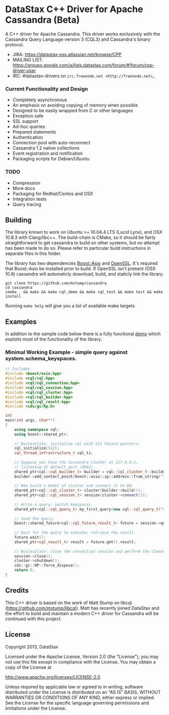 DataStax C++ Driver for Apache Cassandra (Beta)
===============================================

A C++ driver for Apache Cassandra. This driver works exclusively with
the Cassandra Query Language version 3 (CQL3) and Cassandra's binary protocol.

- JIRA: https://datastax-oss.atlassian.net/browse/CPP
- MAILING LIST: https://groups.google.com/a/lists.datastax.com/forum/#!forum/cpp-driver-user
- IRC: #datastax-drivers on `irc.freenode.net <http://freenode.net>`_

### Current Functionality and Design
- Completely asynchronous
- An emphasis on avoiding copying of memory when possible
- Designed to be easily wrapped from C or other languages
- Exception safe
- SSL support
- Ad-hoc queries
- Prepared statements
- Authentication
- Connection pool with auto-reconnect
- Cassandra 1.2 native collections
- Event registration and notification
- Packaging scripts for Debian/Ubuntu

### TODO
- Compression
- More docs
- Packaging for Redhat/Centos and OSX
- Integration tests
- Query tracing

## Building
The library known to work on Ubuntu >= 10.04.4 LTS (Lucid Lynx), and OSX 10.8.3 with Clang/libc++. The build-chain is CMake, so it should be fairly straightforward to get cassandra to build on other systems, but no attempt has been made to do so. Please refer to particular build instructions in separate files in this folder.

The library has two dependencies [Boost::Asio](http://www.boost.org/doc/libs/1_53_0/doc/html/boost_asio.html) and [OpenSSL](http://www.openssl.org/). It's required that Boost::Asio be installed prior to build. If OpenSSL isn't present (OSX 10.8) cassandra will automaticly download, build, and staticly link the library.

```
git clone https://github.com/mstump/cassandra
cd cassandra
cmake . && make && make cql_demo && make cql_test && make test && make install
```

Running ```make help``` will give you a list of available make targets

## Examples
In addition to the sample code below there is a fully functional [demo](https://github.com/mstump/cassandra/blob/master/demo/main.cpp) which exploits most of the functionality of the library.

### Minimal Working Example - simple query against system.schema_keyspaces.
```c++
// Includes
#include <boost/asio.hpp>
#include <cql/cql.hpp>
#include <cql/cql_connection.hpp>
#include <cql/cql_session.hpp>
#include <cql/cql_cluster.hpp>
#include <cql/cql_builder.hpp>
#include <cql/cql_result.hpp>
#include <cds/gc/hp.h>

int
main(int argc, char**)
{
    using namespace cql;
    using boost::shared_ptr;
    
    // Boilerplate: initialize cql with 512 hazard pointers.
    cql_initialize(512);
    cql_thread_infrastructure_t cql_ti;
    
    // Suppose you have the Cassandra cluster at 127.0.0.1,
    // listening at default port (9042).
    shared_ptr<cql::cql_builder_t> builder = cql::cql_cluster_t::builder();
    builder->add_contact_point(boost::asio::ip::address::from_string("127.0.0.1"));
    
    // Now build a model of cluster and connect it to DB.
    shared_ptr<cql::cql_cluster_t> cluster(builder->build());
    shared_ptr<cql::cql_session_t> session(cluster->connect());
    
    // Write a query, switch keyspaces.
    shared_ptr<cql::cql_query_t> my_first_query(new cql::cql_query_t("SELECT * FROM system.schema_keyspaces;"));
        
    // Send the query.
    boost::shared_future<cql::cql_future_result_t> future = session->query(my_first_query);
        
    // Wait for the query to execute; retrieve the result.
    future.wait();
    shared_ptr<cql_result_t> result = future.get().result;
    
    // Boilerplate: close the connection session and perform the cleanup.
    session->close();
    cluster->shutdown();
    cds::gc::HP::force_dispose();
    return 0;
}
```

## Credits
This C++ driver is based on the work of Matt Stump on libcql (https://github.com/mstump/libcql). Matt has recently joined DataStax and the effort to build and maintain a modern C++ driver for Cassandra will be continued with this project.

## License
Copyright 2013, DataStax

Licensed under the Apache License, Version 2.0 (the "License");
you may not use this file except in compliance with the License.
You may obtain a copy of the License at

http://www.apache.org/licenses/LICENSE-2.0

Unless required by applicable law or agreed to in writing, software
distributed under the License is distributed on an "AS IS" BASIS,
WITHOUT WARRANTIES OR CONDITIONS OF ANY KIND, either express or implied.
See the License for the specific language governing permissions and
limitations under the License.

